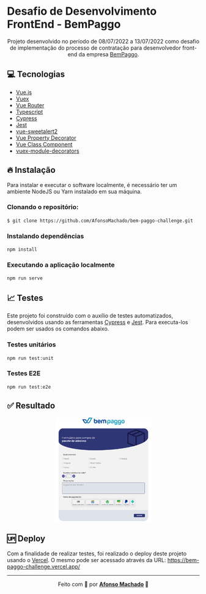 # Desafio de Desenvolvimento FrontEnd - BemPaggo

<p align="center">
Projeto desenvolvido no período de 08/07/2022 a 13/07/2022 como desafio de implementação do processo de contratação para desenvolvedor front-end da empresa <a href="https://www.bempaggo.com.br/">BemPaggo</a>.</p>

 ## :computer: Tecnologias
<ul>
 <li><a href="https://github.com/vuejs/vue">Vue.js</a></li>
 <li><a href="https://github.com/vuejs/vuex#readme">Vuex</a></li>
 <li><a href="https://github.com/vuejs/router#readme">Vue Router</a></li>
 <li><a href="https://www.typescriptlang.org/">Typescript</a></li>
 <li><a href="https://github.com/cypress-io/cypress">Cypress</a></li>
 <li><a href="https://jestjs.io/">Jest</a></li>
 <li><a href="https://avil13.github.io/vue-sweetalert2/">vue-sweetalert2</a></li>
 <li><a href="https://github.com/kaorun343/vue-property-decorator#readme">Vue Property Decorator
</a></li>
 <li><a href="https://github.com/vuejs/vue-class-component#readme">Vue Class Component
</a></li>
 <li><a href="https://github.com/championswimmer/vuex-module-decorators#readme">vuex-module-decorators
</a></li>
</ul>

## :fire: Instalação

Para instalar e executar o software localmente, é necessário ter um ambiente NodeJS ou Yarn instalado em sua máquina.

### Clonando o repositório:

```
$ git clone https://github.com/AfonsoMachado/bem-paggo-challenge.git
```

### Instalando dependências
```
npm install
```

### Executando a aplicação localmente
```
npm run serve
```

## :chart_with_upwards_trend: Testes

Este projeto foi construído com o auxílio de testes automatizados, desenvolvidos usando as ferramentas <a href="https://github.com/cypress-io/cypress">Cypress</a> e <a href="https://jestjs.io/">Jest</a>. Para executa-los podem ser usados os comandos abaixo.

### Testes unitários
```
npm run test:unit
```

### Testes E2E
```
npm run test:e2e
```

## :white_check_mark: Resultado
<p align="center">
<img style="width:50%;" src="https://github.com/AfonsoMachado/bem-paggo-challenge/blob/master/.github/checkout.png" alt="" />
</p>

## :up: Deploy

Com a finalidade de realizar testes, foi realizado o deploy deste projeto usando o <a target="_blank" href="https://vercel.com/">Vercel</a>. O mesmo pode ser acessado através da URL: https://bem-paggo-challenge.vercel.app/

---

<p align="center">Feito com 💜 por <strong><a href="https://www.linkedin.com/in/AfonsoMachado/">Afonso Machado</a> 🥰 </strong> </p>
